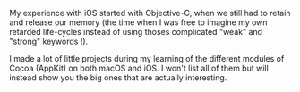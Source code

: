 My experience with iOS started with Objective-C, when we still had to retain and release our memory (the time when I was free to imagine my own retarded life-cycles instead of using thoses complicated "weak" and "strong" keywords !).

I made a lot of little projects during my learning of the different modules of Cocoa (AppKit) on both macOS and iOS. I won't list all of them but will instead show you the big ones that are actually interesting.
